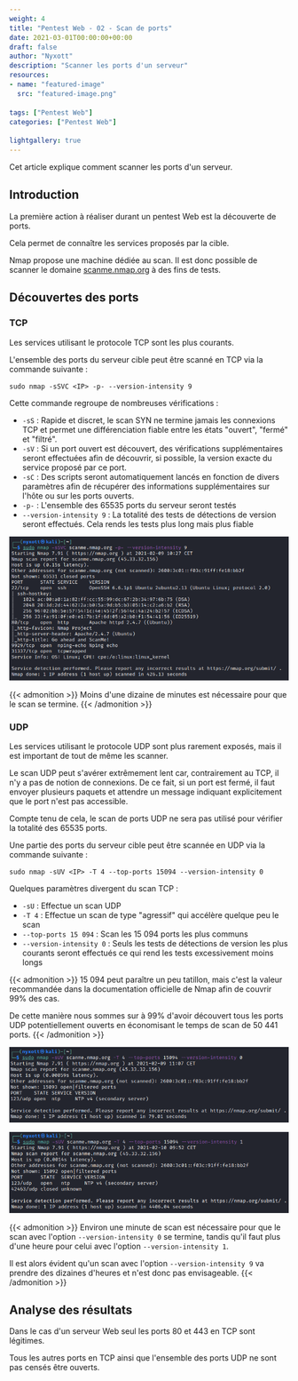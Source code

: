 ```yaml
---
weight: 4
title: "Pentest Web - 02 - Scan de ports"
date: 2021-03-01T00:00:00+00:00
draft: false
author: "Nyxott"
description: "Scanner les ports d'un serveur"
resources:
- name: "featured-image"
  src: "featured-image.png"

tags: ["Pentest Web"]
categories: ["Pentest Web"]

lightgallery: true
---
```


Cet article explique comment scanner les ports d'un serveur.

<!--more-->

## Introduction

La première action à réaliser durant un pentest Web est la découverte de ports.

Cela permet de connaître les services proposés par la cible.

Nmap propose une machine dédiée au scan. Il est donc possible de scanner le domaine [scanme.nmap.org](http://scanme.nmap.org/) à des fins de tests.

## Découvertes des ports

### TCP

Les services utilisant le protocole TCP sont les plus courants.

L'ensemble des ports du serveur cible peut être scanné en TCP via la commande suivante :
```
sudo nmap -sSVC <IP> -p- --version-intensity 9
```

Cette commande regroupe de nombreuses vérifications :
* `-sS` : Rapide et discret, le scan SYN ne termine jamais les connexions TCP et permet une différenciation fiable entre les états "ouvert", "fermé" et "filtré".
* `-sV` : Si un port ouvert est découvert, des vérifications supplémentaires seront effectuées afin de découvrir, si possible, la version exacte du service proposé par ce port.
* `-sC` : Des scripts seront automatiquement lancés en fonction de divers paramètres afin de récupérer des informations supplémentaires sur l'hôte ou sur les ports ouverts.
* `-p-` : L'ensemble des 65535 ports du serveur seront testés
* `--version-intensity 9` : La totalité des tests de détections de version seront effectués. Cela rends les tests plus long mais plus fiable

![Exemple de scan de ports TCP](scan-all-tcp-ports.png "Exemple de scan de ports TCP")

{{< admonition >}}
Moins d'une dizaine de minutes est nécessaire pour que le scan se termine.
{{< /admonition >}}

### UDP

Les services utilisant le protocole UDP sont plus rarement exposés, mais il est important de tout de même les scanner.

Le scan UDP peut s'avérer extrêmement lent car, contrairement au TCP, il n'y a pas de notion de connexions. De ce fait, si un port est fermé, il faut envoyer plusieurs paquets et attendre un message indiquant explicitement que le port n'est pas accessible.

Compte tenu de cela, le scan de ports UDP ne sera pas utilisé pour vérifier la totalité des 65535 ports.

Une partie des ports du serveur cible peut être scannée en UDP via la commande suivante :
```
sudo nmap -sUV <IP> -T 4 --top-ports 15094 --version-intensity 0
```

Quelques paramètres divergent du scan TCP :
* `-sU` : Effectue un scan UDP
* `-T 4` : Effectue un scan de type "agressif" qui accélère quelque peu le scan
* `--top-ports 15 094` : Scan les 15 094 ports les plus communs
* `--version-intensity 0` : Seuls les tests de détections de version les plus courants seront effectués ce qui rend les tests excessivement moins longs

{{< admonition >}}
15 094 peut paraître un peu tatillon, mais c'est la valeur recommandée dans la documentation officielle de Nmap afin de couvrir 99% des cas.

De cette manière nous sommes sur à 99% d'avoir découvert tous les ports UDP potentiellement ouverts en économisant le temps de scan de 50 441 ports.
{{< /admonition >}}

![Exemple de scan de ports UDP rapide](scan-udp-ports-1.png "Exemple de scan de ports UDP rapide")

![Exemple de scan de ports UDP long](scan-udp-ports-2.png "Exemple de scan de ports UDP long")

{{< admonition >}}
Environ une minute de scan est nécessaire pour que le scan avec l'option `--version-intensity 0` se termine, tandis qu'il faut plus d'une heure pour celui avec l'option `--version-intensity 1`.

Il est alors évident qu'un scan avec l'option `--version-intensity 9` va prendre des dizaines d'heures et n'est donc pas envisageable.
{{< /admonition >}}

## Analyse des résultats

Dans le cas d'un serveur Web seul les ports 80 et 443 en TCP sont légitimes.

Tous les autres ports en TCP ainsi que l'ensemble des ports UDP ne sont pas censés être ouverts.
